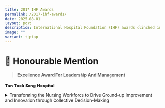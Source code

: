 ```yaml
---
title: 2017 IHF Awards
permalink: /2017-ihf-awards/
date: 2025-08-01
layout: post
description: International Hospital Foundation (IHF) awards clinched in 2017.
image: ""
variant: tiptap
---
```

<h1><strong>🏅 Honourable Mention</strong></h1>
<blockquote>
<h4>Excellence Award For Leadership And Management</h4>
</blockquote>
<p><strong>Tan Tock Seng Hospital</strong>
</p>
<div data-type="detailGroup" class="isomer-accordion-group isomer-accordion isomer-accordion-white">
<details class="isomer-details">
<summary>Transforming the Nursing Workforce to Drive Ground-up Improvement and
Innovation through Collective Decision-Making</summary>
<div data-type="detailsContent" class="isomer-details-content">
<p>Details TBC</p>
</div>
</details>
</div>
<p></p>
